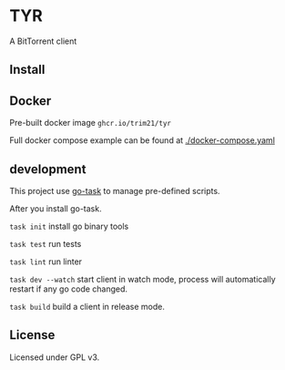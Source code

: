 # TYR

A BitTorrent client

## Install

## Docker

Pre-built docker image `ghcr.io/trim21/tyr`

Full docker compose example can be found at [./docker-compose.yaml](./etc/example/)

## development

This project use [go-task](https://taskfile.dev/) to manage pre-defined scripts.

After you install go-task.

`task init` install go binary tools

`task test` run tests

`task lint` run linter

`task dev --watch` start client in watch mode, process will automatically restart if any go code
changed.

`task build` build a client in release mode.

## License

Licensed under GPL v3.
